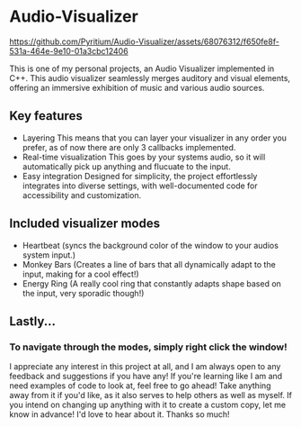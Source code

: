 # Audio-Visualizer

https://github.com/Pyritium/Audio-Visualizer/assets/68076312/f650fe8f-531a-464e-9e10-01a3cbc12406


This is one of my personal projects, an Audio Visualizer implemented in C++. This audio visualizer seamlessly merges auditory and visual elements, offering an immersive exhibition of music and various audio sources.



## Key features
* Layering
  This means that you can layer your visualizer in any order you prefer, as of now there are only 3 callbacks implemented.
* Real-time visualization
  This goes by your systems audio, so it will automatically pick up anything and flucuate to the input.
* Easy integration
  Designed for simplicity, the project effortlessly integrates into diverse settings, with well-documented code for accessibility and customization.

## Included visualizer modes
* Heartbeat (syncs the background color of the window to your audios system input.)
* Monkey Bars (Creates a line of bars that all dynamically adapt to the input, making for a cool effect!)
* Energy Ring (A really cool ring that constantly adapts shape based on the input, very sporadic though!)

## Lastly...
### To navigate through the modes, simply right click the window!

I appreciate any interest in this project at all, and I am always open to any feedback and suggestions if you have any! If you're learning like I am and need examples of code to look at, feel free to go ahead! Take anything away from it if you'd like, as it also serves to help others as well as myself. If you intend on changing up anything with it to create a custom copy, let me know in advance! I'd love to hear about it. Thanks so much!
